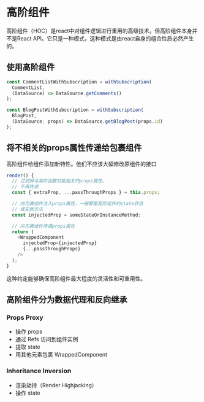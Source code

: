 # 高阶组件
高阶组件（HOC）是react中对组件逻辑进行重用的高级技术。但高阶组件本身并不是React API。它只是一种模式，这种模式是由react自身的组合性质必然产生的。

## 使用高阶组件
```javascript
const CommentListWithSubscription = withSubscription(
  CommentList,
  (DataSource) => DataSource.getComments()
);

const BlogPostWithSubscription = withSubscription(
  BlogPost,
  (DataSource, props) => DataSource.getBlogPost(props.id)
);
```

## 将不相关的props属性传递给包裹组件
高阶组件给组件添加新特性。他们不应该大幅修改原组件的接口
```javascript
render() {
  // 过滤掉与高阶函数功能相关的props属性，
  // 不再传递
  const { extraProp, ...passThroughProps } = this.props;

  // 向包裹组件注入props属性，一般都是高阶组件的state状态
  // 或实例方法
  const injectedProp = someStateOrInstanceMethod;

  // 向包裹组件传递props属性
  return (
    <WrappedComponent
      injectedProp={injectedProp}
      {...passThroughProps}
    />
  );
}
```
这种约定能够确保高阶组件最大程度的灵活性和可重用性。

## 高阶组件分为数据代理和反向继承
### Props Proxy
- 操作 props
- 通过 Refs 访问到组件实例
- 提取 state
- 用其他元素包裹 WrappedComponent

### Inheritance Inversion
- 渲染劫持（Render Highjacking）
- 操作 state